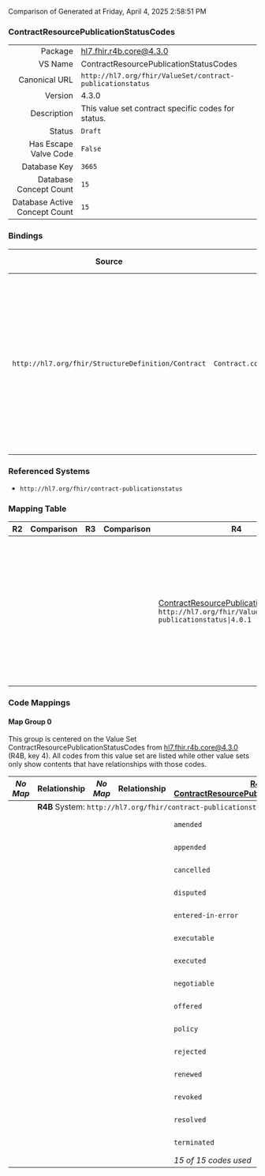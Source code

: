 Comparison of 
Generated at Friday, April 4, 2025 2:58:51 PM

### ContractResourcePublicationStatusCodes

|      |     |
| ---: | --- |
| Package | hl7.fhir.r4b.core@4.3.0 |
| VS Name | ContractResourcePublicationStatusCodes |
| Canonical URL | `http://hl7.org/fhir/ValueSet/contract-publicationstatus` |
| Version | 4.3.0 |
| Description | This value set contract specific codes for status. |
| Status | `Draft` |
| Has Escape Valve Code | `False` |
| Database Key | `3665` |
| Database Concept Count | `15` |
| Database Active Concept Count | `15` |
### Bindings

| Source | Element | Binding | Strength | Element Short |
| ------ | ------- | ------- | -------- | ------------- |
| `http://hl7.org/fhir/StructureDefinition/Contract` | `Contract.contentDefinition.publicationStatus` | `http://hl7.org/fhir/ValueSet/contract-publicationstatus\|4.3.0` | `Required` | amended \| appended \| cancelled \| disputed \| entered-in-error \| executable \| executed \| negotiable \| offered \| policy \| rejected \| renewed \| revoked \| resolved \| terminated |

### Referenced Systems

* `http://hl7.org/fhir/contract-publicationstatus`
### Mapping Table

| R2 | Comparison | R3 | Comparison | R4 | Comparison | R4B | Comparison | R5
| --- | --- | --- | --- | --- | --- | --- | --- | ---
| | | | | [ContractResourcePublicationStatusCodes](/docs/R4/ValueSets/ContractResourcePublicationStatusCodes.md)<br/> `http://hl7.org/fhir/ValueSet/contract-publicationstatus\|4.0.1` | →→→→→→→<br/>`Equivalent`<br/>- DBKey: `1455`<br/>- Reviewed: `n/a`<br/>- By: `n/a`<br/>→→→→→→→<hr/>←←←←←←←<br/>`Equivalent`<br/>- DBKey: `1456`<br/>- Reviewed: `n/a`<br/>- By: `n/a`<br/>←←←←←←←| [ContractResourcePublicationStatusCodes](/docs/R4B/ValueSets/ContractResourcePublicationStatusCodes.md)<br/> `http://hl7.org/fhir/ValueSet/contract-publicationstatus\|4.3.0` | →→→→→→→<br/>`Equivalent`<br/>- DBKey: `846`<br/>- Reviewed: `n/a`<br/>- By: `n/a`<br/>→→→→→→→<hr/>←←←←←←←<br/>`Equivalent`<br/>- DBKey: `1107`<br/>- Reviewed: `n/a`<br/>- By: `n/a`<br/>←←←←←←←| [ContractResourcePublicationStatusCodes](/docs/R5/ValueSets/ContractResourcePublicationStatusCodes.md)<br/> `http://hl7.org/fhir/ValueSet/contract-publicationstatus\|5.0.0` 

### Code Mappings


#### Map Group 0

This group is centered on the Value Set ContractResourcePublicationStatusCodes from hl7.fhir.r4b.core@4.3.0 (R4B, key 4).
All codes from this value set are listed while other value sets only show contents that have relationships with those codes.

| *No Map* | Relationship | *No Map* | Relationship | [R4 ContractResourcePublicationStatusCodes](/docs/R4/ValueSets/ContractResourcePublicationStatusCodes.md)| Relationship | R4B ContractResourcePublicationStatusCodes| Relationship | [R5 ContractResourcePublicationStatusCodes](/docs/R5/ValueSets/ContractResourcePublicationStatusCodes.md)
| --- | --- | --- | --- | --- | --- | --- | --- | ---
| <td colspan="8">**R4B** System: `http://hl7.org/fhir/contract-publicationstatus`
| | | | | `amended`| _Equivalent_ <br/>(14842/14843)| **`amended`**| _Equivalent_ <br/>(7891/10196)| `amended`
| | | | | `appended`| _Equivalent_ <br/>(14844/14845)| **`appended`**| _Equivalent_ <br/>(7893/10198)| `appended`
| | | | | `cancelled`| _Equivalent_ <br/>(14846/14847)| **`cancelled`**| _Equivalent_ <br/>(7895/10200)| `cancelled`
| | | | | `disputed`| _Equivalent_ <br/>(14848/14849)| **`disputed`**| _Equivalent_ <br/>(7885/10190)| `disputed`
| | | | | `entered-in-error`| _Equivalent_ <br/>(14850/14851)| **`entered-in-error`**| _Equivalent_ <br/>(7896/10201)| `entered-in-error`
| | | | | `executable`| _Equivalent_ <br/>(14852/14853)| **`executable`**| _Equivalent_ <br/>(7890/10195)| `executable`
| | | | | `executed`| _Equivalent_ <br/>(14854/14855)| **`executed`**| _Equivalent_ <br/>(7887/10192)| `executed`
| | | | | `negotiable`| _Equivalent_ <br/>(14856/14857)| **`negotiable`**| _Equivalent_ <br/>(7888/10193)| `negotiable`
| | | | | `offered`| _Equivalent_ <br/>(14858/14859)| **`offered`**| _Equivalent_ <br/>(7894/10199)| `offered`
| | | | | `policy`| _Equivalent_ <br/>(14860/14861)| **`policy`**| _Equivalent_ <br/>(7898/10203)| `policy`
| | | | | `rejected`| _Equivalent_ <br/>(14862/14863)| **`rejected`**| _Equivalent_ <br/>(7886/10191)| `rejected`
| | | | | `renewed`| _Equivalent_ <br/>(14864/14865)| **`renewed`**| _Equivalent_ <br/>(7892/10197)| `renewed`
| | | | | `revoked`| _Equivalent_ <br/>(14866/14867)| **`revoked`**| _Equivalent_ <br/>(7889/10194)| `revoked`
| | | | | `resolved`| _Equivalent_ <br/>(14868/14869)| **`resolved`**| _Equivalent_ <br/>(7899/10204)| `resolved`
| | | | | `terminated`| _Equivalent_ <br/>(14870/14871)| **`terminated`**| _Equivalent_ <br/>(7897/10202)| `terminated`
| | | | | *15 of 15 codes used* | | *15 of 15 codes used* | | *15 of 15 codes used* 

